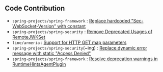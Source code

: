 ## Code Contribution
- `spring-projects/spring-framework` : [Replace hardcoded "Sec-WebSocket-Version" with constant](https://github.com/spring-projects/spring-framework/pull/34319)
- `spring-projects/spring-security` : [Remove Deprecated Usages of RemoteJWKSet](https://github.com/spring-projects/spring-security/pull/16537) 
- `line/armeria` : [Support for HTTP GET map parameters](https://github.com/line/armeria/pull/6072) 
- `spring-projects/spring-security`(~ing) : [Replace dynamic error message with static "Access Denied"](https://github.com/spring-projects/spring-security/pull/16528)
- `spring-projects/spring-framework` : [Resolve deprecation warnings in RuntimeHintsAgentPlugin](https://github.com/spring-projects/spring-framework/pull/34390)


<!--
**kwondh5217/kwondh5217** is a ✨ _special_ ✨ repository because its `README.md` (this file) appears on your GitHub profile.

Here are some ideas to get you started:

- 🔭 I’m currently working on ...
- 🌱 I’m currently learning ...
- 👯 I’m looking to collaborate on ...
- 🤔 I’m looking for help with ...
- 💬 Ask me about ...
- 📫 How to reach me: ...
- 😄 Pronouns: ...
- ⚡ Fun fact: ...
-->
